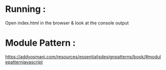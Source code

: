 # Running : 
Open index.html in the browser & look at the console output

# Module Pattern :
https://addyosmani.com/resources/essentialjsdesignpatterns/book/#modulepatternjavascript